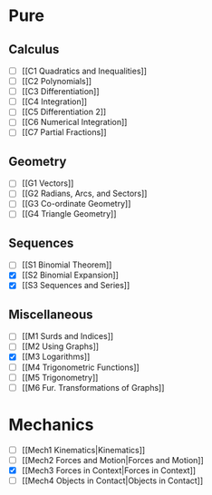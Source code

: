 # Pure
## Calculus
- [ ] [[C1 Quadratics and Inequalities]]
- [ ] [[C2 Polynomials]]
- [ ] [[C3 Differentiation]]
- [ ] [[C4 Integration]]
- [ ] [[C5 Differentiation 2]]
- [ ] [[C6 Numerical Integration]]
- [ ] [[C7 Partial Fractions]]
## Geometry
- [ ] [[G1 Vectors]]
- [ ] [[G2 Radians, Arcs, and Sectors]]
- [ ] [[G3 Co-ordinate Geometry]]
- [ ] [[G4 Triangle Geometry]]
## Sequences
- [ ] [[S1 Binomial Theorem]]
- [x] [[S2 Binomial Expansion]]
- [x] [[S3 Sequences and Series]]
## Miscellaneous
- [ ] [[M1 Surds and Indices]]
- [ ] [[M2 Using Graphs]]
- [x] [[M3 Logarithms]]
- [ ] [[M4 Trigonometric Functions]]
- [ ] [[M5 Trigonometry]]
- [ ] [[M6 Fur. Transformations of Graphs]]
# Mechanics
- [ ] [[Mech1 Kinematics|Kinematics]]
- [ ] [[Mech2 Forces and Motion|Forces and Motion]]
- [x] [[Mech3 Forces in Context|Forces in Context]]
- [ ] [[Mech4 Objects in Contact|Objects in Contact]]